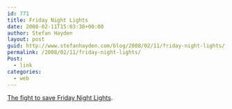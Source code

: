 ```yaml
---
id: 771
title: Friday Night Lights
date: 2008-02-11T15:03:38+00:00
author: Stefan Hayden
layout: post
guid: http://www.stefanhayden.com/blog/2008/02/11/friday-night-lights/
permalink: /2008/02/11/friday-night-lights/
Post:
  - link
categories:
  - web
---
```

<a href="http://ct.buzzfeed.com/rd?c=buzzfeed&amp;ca=Save_Friday_Night_Lights&amp;s=feed&amp;d=0x0&amp;p=0&amp;ok=default&amp;u=http%3A%2F%2Fwww.buzzfeed.com%2Fbuzz%2FSave_Friday_Night_Lights">The fight to save Friday Night Lights</a>.